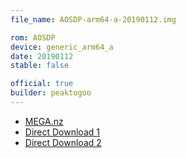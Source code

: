 ```yaml
---
file_name: AOSDP-arm64-a-20190112.img

rom: AOSDP
device: generic_arm64_a
date: 20190112
stable: false

official: true
builder: peaktogoo
---
```

<!-- Insert downloads here: -->

* [MEGA.nz](https://mega.nz/#!irhiVKxS!_k_yzJIYVL8V5GcAGJNa6WxyteFCL14vCCq30rcga74)
* [Direct Download 1](https://ams01.downloads.aosdp.com/gsi/)
* [Direct Download 2](http://arm32issuck.me)
